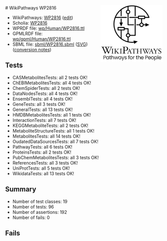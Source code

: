 <img style="float: right; width: 200px" src="../logo.png" />
# WikiPathways WP2816

* WikiPathways: [WP2816](https://www.wikipathways.org/instance/WP2816) ([edit](https://identifiers.org/wikipathways:WP2816))
* Scholia: [WP2816](https://scholia.toolforge.org/wikipathways/WP2816)
* WPRDF file: [wp/Human/WP2816.ttl](../wp/Human/WP2816.ttl)
* GPMLRDF file: [wp/gpml/Human/WP2816.ttl](../wp/gpml/Human/WP2816.ttl)
* SBML file: [sbml/WP2816.sbml](../sbml/WP2816.sbml) ([SVG](../sbml/WP2816.svg)) ([conversion notes](../sbml/WP2816.txt))

## Tests
* CASMetabolitesTests: all 2 tests OK!
* ChEBIMetabolitesTests: all 4 tests OK!
* ChemSpiderTests: all 2 tests OK!
* DataNodesTests: all 4 tests OK!
* EnsemblTests: all 4 tests OK!
* GeneTests: all 3 tests OK!
* GeneralTests: all 13 tests OK!
* HMDBMetabolitesTests: all 1 tests OK!
* InteractionTests: all 7 tests OK!
* KEGGMetaboliteTests: all 2 tests OK!
* MetaboliteStructureTests: all 1 tests OK!
* MetabolitesTests: all 14 tests OK!
* OudatedDataSourcesTests: all 7 tests OK!
* PathwayTests: all 6 tests OK!
* ProteinsTests: all 2 tests OK!
* PubChemMetabolitesTests: all 3 tests OK!
* ReferencesTests: all 3 tests OK!
* UniProtTests: all 5 tests OK!
* WikidataTests: all 13 tests OK!


## Summary

* Number of test classes: 19
* Number of tests: 96
* Number of assertions: 192
* Number of fails: 0

## Fails

